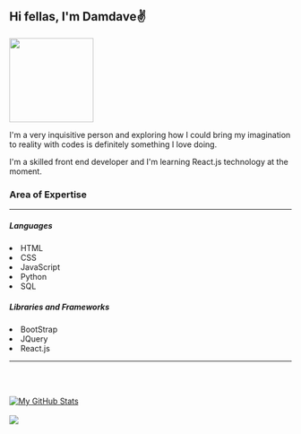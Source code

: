 ## <b>Hi fellas, I'm Damdave</b>✌️<br>
<img src="https://damdave.github.io/damdave.com/IMAGES/Profile.jpg" width="150" height="150">
<p>I'm a very inquisitive person and exploring how I could bring my imagination to reality with codes is definitely something I love doing.</p>
<p>I'm a skilled front end developer and I'm learning React.js technology at the moment.</p>
<h3>Area of Expertise</h3><hr>
<h5>Languages</h5>
<li>HTML<li>CSS<li>JavaScript<li>Python<li>SQL
<h5>Libraries and Frameworks</h5>
<li>BootStrap<li>JQuery<li>React.js
<hr>

<br><br>

[![My GitHub Stats](https://github-readme-stats.vercel.app/api/?username=damdave&count_private=true&theme=tokyonight&show_icons=true&hide_border=true)]() <br><br>
![](https://github-readme-stats.vercel.app/api/top-langs/?username=damdave&theme=tokyonight&hide_border=true&include_all_commits=true&show_icons=true&layout=compact)
